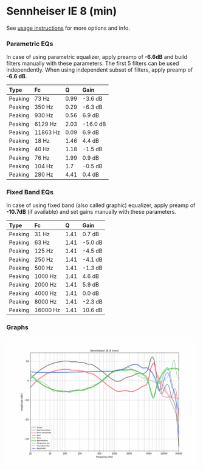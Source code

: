# Sennheiser IE 8 (min)
See [usage instructions](https://github.com/jaakkopasanen/AutoEq#usage) for more options and info.

### Parametric EQs
In case of using parametric equalizer, apply preamp of **-6.6dB** and build filters manually
with these parameters. The first 5 filters can be used independently.
When using independent subset of filters, apply preamp of **-6.6 dB**.

| Type    | Fc       |    Q | Gain     |
|:--------|:---------|:-----|:---------|
| Peaking | 73 Hz    | 0.99 | -3.6 dB  |
| Peaking | 350 Hz   | 0.29 | -6.3 dB  |
| Peaking | 930 Hz   | 0.56 | 6.9 dB   |
| Peaking | 6129 Hz  | 2.03 | -16.0 dB |
| Peaking | 11863 Hz | 0.09 | 6.9 dB   |
| Peaking | 18 Hz    | 1.46 | 4.4 dB   |
| Peaking | 40 Hz    | 1.18 | -1.5 dB  |
| Peaking | 76 Hz    | 1.99 | 0.9 dB   |
| Peaking | 104 Hz   | 1.7  | -0.5 dB  |
| Peaking | 280 Hz   | 4.41 | 0.4 dB   |

### Fixed Band EQs
In case of using fixed band (also called graphic) equalizer, apply preamp of **-10.7dB**
(if available) and set gains manually with these parameters.

| Type    | Fc       |    Q | Gain    |
|:--------|:---------|:-----|:--------|
| Peaking | 31 Hz    | 1.41 | 0.7 dB  |
| Peaking | 63 Hz    | 1.41 | -5.0 dB |
| Peaking | 125 Hz   | 1.41 | -4.5 dB |
| Peaking | 250 Hz   | 1.41 | -4.1 dB |
| Peaking | 500 Hz   | 1.41 | -1.3 dB |
| Peaking | 1000 Hz  | 1.41 | 4.6 dB  |
| Peaking | 2000 Hz  | 1.41 | 5.9 dB  |
| Peaking | 4000 Hz  | 1.41 | 0.0 dB  |
| Peaking | 8000 Hz  | 1.41 | -2.3 dB |
| Peaking | 16000 Hz | 1.41 | 10.6 dB |

### Graphs
![](./Sennheiser%20IE%208%20(min).png)